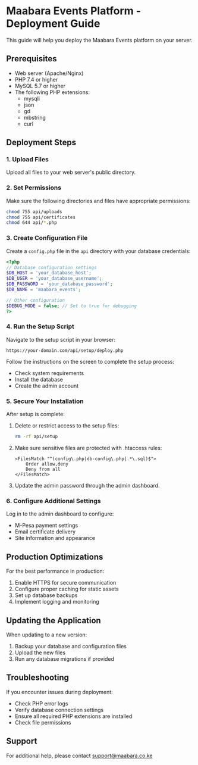 # Maabara Events Platform - Deployment Guide

This guide will help you deploy the Maabara Events platform on your server.

## Prerequisites

- Web server (Apache/Nginx)
- PHP 7.4 or higher
- MySQL 5.7 or higher
- The following PHP extensions:
  - mysqli
  - json
  - gd
  - mbstring
  - curl

## Deployment Steps

### 1. Upload Files

Upload all files to your web server's public directory.

### 2. Set Permissions

Make sure the following directories and files have appropriate permissions:

```bash
chmod 755 api/uploads
chmod 755 api/certificates
chmod 644 api/*.php
```

### 3. Create Configuration File

Create a `config.php` file in the `api` directory with your database credentials:

```php
<?php
// Database configuration settings
$DB_HOST = 'your_database_host';
$DB_USER = 'your_database_username';
$DB_PASSWORD = 'your_database_password';
$DB_NAME = 'maabara_events';

// Other configuration
$DEBUG_MODE = false; // Set to true for debugging
?>
```

### 4. Run the Setup Script

Navigate to the setup script in your browser:

```
https://your-domain.com/api/setup/deploy.php
```

Follow the instructions on the screen to complete the setup process:
- Check system requirements
- Install the database
- Create the admin account

### 5. Secure Your Installation

After setup is complete:

1. Delete or restrict access to the setup files:
   ```bash
   rm -rf api/setup
   ```

2. Make sure sensitive files are protected with .htaccess rules:
   ```
   <FilesMatch "^(config\.php|db-config\.php|.*\.sql)$">
       Order allow,deny
       Deny from all
   </FilesMatch>
   ```

3. Update the admin password through the admin dashboard.

### 6. Configure Additional Settings

Log in to the admin dashboard to configure:
- M-Pesa payment settings
- Email certificate delivery
- Site information and appearance

## Production Optimizations

For the best performance in production:

1. Enable HTTPS for secure communication
2. Configure proper caching for static assets
3. Set up database backups
4. Implement logging and monitoring

## Updating the Application

When updating to a new version:

1. Backup your database and configuration files
2. Upload the new files
3. Run any database migrations if provided

## Troubleshooting

If you encounter issues during deployment:

- Check PHP error logs
- Verify database connection settings
- Ensure all required PHP extensions are installed
- Check file permissions

## Support

For additional help, please contact support@maabara.co.ke
